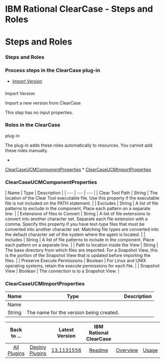 
IBM Rational ClearCase - Steps and Roles
========================================

# Steps and Roles



### Steps and Roles




 



### Process steps in the ClearCase plug-in


* [Import Version](#import_version)




### 
Import Version


Import a new version from ClearCase


This step has no input properties.




### Roles in the ClearCase
 plug-in


The plug-in adds these roles automatically to resources. You cannot add these roles manually.



* 
[ClearCaseUCMComponentProperties](#clearcaseucmcomponentproperties_role)
* 
[ClearCaseUCMImportProperties](#clearcaseucmimportproperties_role)



### ClearCaseUCMComponentProperties




| Name | 
Type | Description |
| --- | --- | --- |
| Clear Tool Path | String | The location of the Clear Tool executable file. 
Use this property if the executable file is not included on the PATH statement. |
| Excludes | String | A list of file 
patterns to exclude in the component. Place each pattern on a separate line. |
| Extensions of files to Convert | String
 | A list of file extensions to convert into another character set. Separate each file extension with a comma. Specify 
this property if you have text-type files that must be converted into another character set. Matching file types are 
converted into the default character set of the system where the agent is located. |
| Includes | String | A list of 
file patterns to include in the component. Place each pattern on a separate line. |
| Path to location inside the View |
 String | The base directory from which files are imported. For a Snapshot View, this is the portion of the Snapshot 
View that is updated before importing the files. |
| Preserve Execute Permissions | Boolean | For Linux and UNIX 
operating systems, retain the execute permissions for each file. |
| Snapshot View | Boolean | The connection is to a 
Snapshot View. |


### ClearCaseUCMImportProperties




| Name | Type | Description |
| --- | --- | --- |
| Name | 
String | The name for the version being created. |





|Back to ...||Latest Version|IBM Rational ClearCase ||||
| :---: | :---: | :---: | :---: | :---: | :---: | :---: |
|[All Plugins](../../index.md)|[Deploy Plugins](../README.md)|[13.1131556]()|[Readme](README.md)|[Overview](overview.md)|[Usage](usage.md)|[Downloads](downloads.md)|
